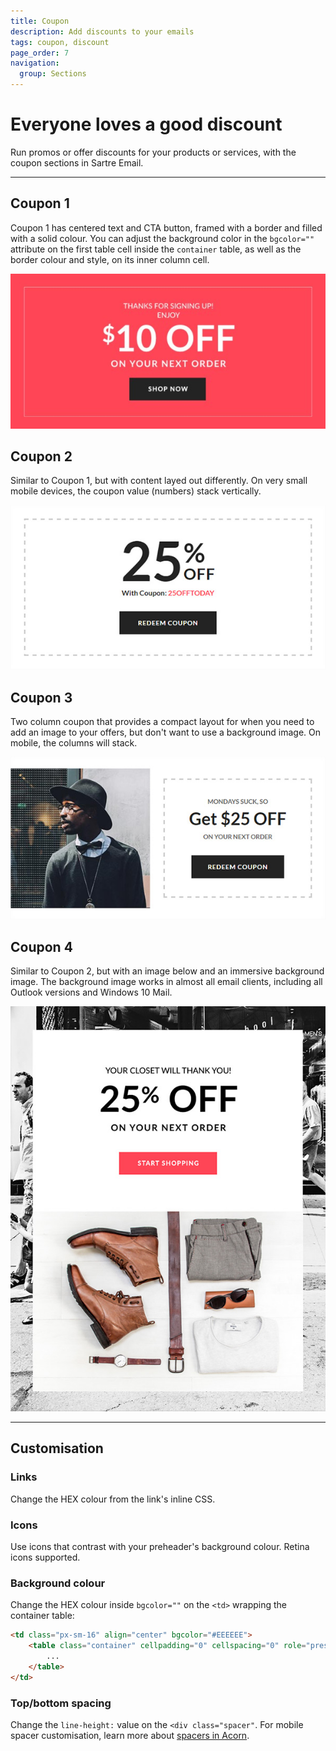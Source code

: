 ```yaml
---
title: Coupon
description: Add discounts to your emails
tags: coupon, discount
page_order: 7
navigation:
  group: Sections
---
```


# Everyone loves a good discount

Run promos or offer discounts for your products or services, with the coupon sections in Sartre Email.

---

## Coupon 1

Coupon 1 has centered text and CTA button, framed with a border and filled with a solid colour. You can adjust the background color in the `bgcolor=""` attribute on the first table cell inside the `container` table, as well as the border colour and style, on its inner column cell.

![Coupon 1](/img/email/sartre/sections/coupon-1.jpg)

## Coupon 2

Similar to Coupon 1, but with content layed out differently. On very small mobile devices, the coupon value (numbers) stack vertically.

![Coupon 2](/img/email/sartre/sections/coupon-2.jpg)

## Coupon 3

Two column coupon that provides a compact layout for when you need to add an image to your offers, but don't want to use a background image. On mobile, the columns will stack.

![Coupon 3](/img/email/sartre/sections/coupon-3.jpg)

## Coupon 4

Similar to Coupon 2, but with an image below and an immersive background image. The background image works in almost all email clients, including all Outlook versions and Windows 10 Mail.

![Coupon 4](/img/email/sartre/sections/coupon-4.jpg)

---

## Customisation

### Links

Change the HEX colour from the link's inline CSS.

### Icons

Use icons that contrast with your preheader's background colour. Retina icons supported.

### Background colour

Change the HEX colour inside `bgcolor=""` on the `<td>` wrapping the container table:

```html
<td class="px-sm-16" align="center" bgcolor="#EEEEEE">
    <table class="container" cellpadding="0" cellspacing="0" role="presentation" width="600">
        ...
    </table>
</td>
```

### Top/bottom spacing

Change the `line-height:` value on the `<div class="spacer"`. For mobile spacer customisation, learn more about [spacers in Acorn](https://thememountain.github.io/acorn/utilities/spacing.html).

